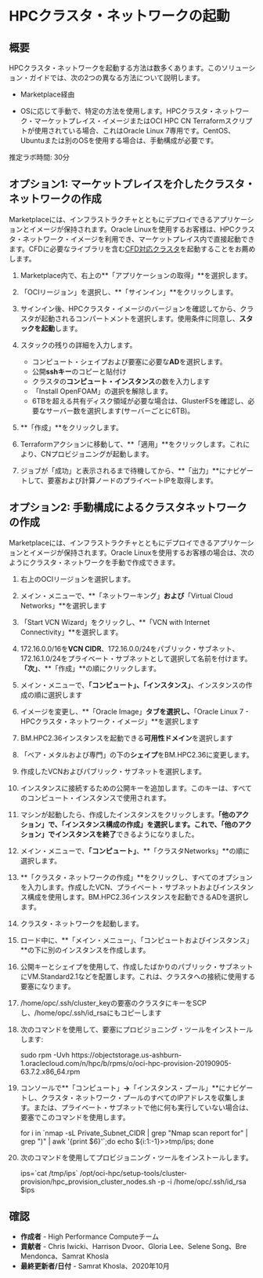 # HPCクラスタ・ネットワークの起動

## 概要

HPCクラスタ・ネットワークを起動する方法は数多くあります。このソリューション・ガイドでは、次の2つの異なる方法について説明します。

*   Marketplace経由
    
*   OSに応じて手動で、特定の方法を使用します。HPCクラスタ・ネットワーク・マーケットプレイス・イメージまたはOCI HPC CN Terraformスクリプトが使用されている場合、これはOracle Linux 7専用です。CentOS、Ubuntuまたは別のOSを使用する場合は、手動構成が必要です。
    

推定ラボ時間: 30分

## **オプション1**: マーケットプレイスを介したクラスタ・ネットワークの作成

Marketplaceには、インフラストラクチャとともにデプロイできるアプリケーションとイメージが保持されます。Oracle Linuxを使用するお客様は、HPCクラスタ・ネットワーク・イメージを利用でき、マーケットプレイス内で直接起動できます。CFDに必要なライブラリを含む[CFD対応クラスタ](https://cloudmarketplace.oracle.com/marketplace/en_US/listing/75645211)を起動することをお薦めします。

1.  Marketplace内で、右上の**「アプリケーションの取得」**を選択します。
    
2.  「OCIリージョン」を選択し、**「サインイン」**をクリックします。
    
3.  サインイン後、HPCクラスタ・イメージのバージョンを確認してから、クラスタが起動されるコンパートメントを選択します。使用条件に同意し、**スタックを起動**します。
    
4.  スタックの残りの詳細を入力します。
    
    *   コンピュート・シェイプおよび要塞に必要な**AD**を選択します。
    *   公開**sshキー**のコピーと貼付け
    *   クラスタの**コンピュート・インスタンス**の数を入力します
    *   「Install OpenFOAM」の選択を解除します。
    *   6TBを超える共有ディスク領域が必要な場合は、GlusterFSを確認し、必要なサーバー数を選択します(サーバーごとに6TB)。
5.  **「作成」**をクリックします。
    
6.  Terraformアクションに移動して、**「適用」**をクリックします。これにより、CNプロビジョニングが起動します。
    
7.  ジョブが「成功」と表示されるまで待機してから、**「出力」**にナビゲートして、要塞および計算ノードのプライベートIPを取得します。
    

## **オプション2**: 手動構成によるクラスタネットワークの作成

Marketplaceには、インフラストラクチャとともにデプロイできるアプリケーションとイメージが保持されます。Oracle Linuxを使用するお客様の場合は、次のようにクラスタ・ネットワークを手動で作成できます。

1.  右上のOCIリージョンを選択します。
    
2.  メイン・メニューで、**「ネットワーキング」**および**「Virtual Cloud Networks」**を選択します
    
3.  「Start VCN Wizard」をクリックし、**「VCN with Internet Connectivity」**を選択します。
    
4.  172.16.0.0/16を**VCN CIDR**、172.16.0.0/24をパブリック・サブネット、172.16.1.0/24をプライベート・サブネットとして選択して名前を付けます。**「次」**、**「作成」**の順にクリックします。
    
5.  メイン・メニューで、**「コンピュート」、「インスタンス」**、インスタンスの作成の順に選択します
    
6.  イメージを変更し、**「Oracle Image」**タブを選択し、**「Oracle Linux 7 - HPCクラスタ・ネットワーク・イメージ」**を選択します
    
7.  BM.HPC2.36インスタンスを起動できる**可用性ドメイン**を選択します
    
8.  「ベア・メタルおよび専門」の下の**シェイプ**をBM.HPC2.36に変更します。
    
9.  作成したVCNおよびパブリック・サブネットを選択します。
    
10.  インスタンスに接続するための公開キーを追加します。このキーは、すべてのコンピュート・インスタンスで使用されます。
    
11.  マシンが起動したら、作成したインスタンスをクリックします。**「他のアクション」**で、**「インスタンス構成の作成」**を選択します。これで、**「他のアクション」**でインスタンスを**終了**できるようになりました。
    
12.  メイン・メニューで、**「コンピュート」**、**「クラスタNetworks」**の順に選択します。
    
13.  **「クラスタ・ネットワークの作成」**をクリックし、すべてのオプションを入力します。作成したVCN、プライベート・サブネットおよびインスタンス構成を使用します。BM.HPC2.36インスタンスを起動できるADを選択します。
    
14.  クラスタ・ネットワークを起動します。
    
15.  ロード中に、**「メイン・メニュー」、「コンピュートおよびインスタンス」**の下に別のインスタンスを作成します。
    
16.  公開キーとシェイプを使用して、作成したばかりのパブリック・サブネットにVM.Standard2.1などを配置します。これは、クラスタへの接続に使用する要塞になります。
    
17.  /home/opc/.ssh/cluster\_keyの要塞のクラスタにキーをSCPし、/home/opc/.ssh/id\_rsaにもコピーします
    
18.  次のコマンドを使用して、要塞にプロビジョニング・ツールをインストールします:
    
        <copy>
        sudo rpm -Uvh https://objectstorage.us-ashburn-1.oraclecloud.com/n/hpc/b/rpms/o/oci-hpc-provision-20190905-63.7.2.x86_64.rpm
        </copy>
        
        
19.  コンソールで**「コンピュート」**→**「インスタンス・プール」**にナビゲートし、クラスタ・ネットワーク・プールのすべてのIPアドレスを収集します。または、プライベート・サブネットで他に何も実行していない場合は、要塞でこのコマンドを使用します。
    
        <copy>
        for i in `nmap -sL Private_Subnet_CIDR | grep "Nmap scan report for" | grep ")" | awk '{print $6}'`;do echo ${i:1:-1}>>tmp/ips; done
        </copy>
        
20.  次のコマンドを使用してプロビジョニング・ツールをインストールします。
    
        <copy>
        ips=`cat /tmp/ips`
        /opt/oci-hpc/setup-tools/cluster-provision/hpc_provision_cluster_nodes.sh -p -i /home/opc/.ssh/id_rsa $ips
        </copy>
        

## 確認

*   **作成者** - High Performance Computeチーム
*   **貢献者** - Chris Iwicki、Harrison Dvoor、Gloria Lee、Selene Song、Bre Mendonca、Samrat Khosla
*   **最終更新者/日付** - Samrat Khosla、2020年10月